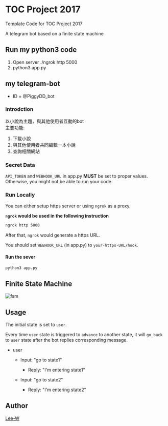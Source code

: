 # TOC Project 2017

Template Code for TOC Project 2017

A telegram bot based on a finite state machine

## Run my python3 code

 1. Open server ./ngrok http 5000<br/>
 2. python3 app.py

## my telegram-bot
* ID = @PiggyDD_bot

### introdction
以小說為主題，與其他使用者互動的bot<br/>
主要功能:<br/>
1. 下載小說<br/>
2. 與其他使用者共同編輯一本小說<br/>
3. 查詢相關網站



### Secret Data

`API_TOKEN` and `WEBHOOK_URL` in app.py **MUST** be set to proper values.
Otherwise, you might not be able to run your code.

### Run Locally
You can either setup https server or using `ngrok` as a proxy.

**`ngrok` would be used in the following instruction**

```sh
ngrok http 5000
```

After that, `ngrok` would generate a https URL.

You should set `WEBHOOK_URL` (in app.py) to `your-https-URL/hook`.

#### Run the sever

```sh
python3 app.py
```

## Finite State Machine
![fsm](./img/show-fsm.png)

## Usage
The initial state is set to `user`.

Every time `user` state is triggered to `advance` to another state, it will `go_back` to `user` state after the bot replies corresponding message.

* user
	* Input: "go to state1"
		* Reply: "I'm entering state1"

	* Input: "go to state2"
		* Reply: "I'm entering state2"


## Author
[Lee-W](https://github.com/Lee-W)
